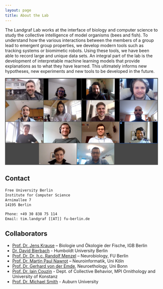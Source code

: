 ```yaml
---
layout: page
title: About the Lab
---
```

The Landgraf Lab works at the interface of biology and computer science to study the collective intelligence of model organisms (bees and fish). To understand how the various interactions between the members of a group lead to emergent group properties, we develop modern tools such as tracking systems or biomimetic robots. Using these tools, we have been able to record large and unique data sets. An integral part of the lab is the development of interpretable machine learning models that provide explanations as to what they have learned. This ultimately informs new hypotheses, new experiments and new tools to be developed in the future. 

<img src="./assets/images/lab_photo.png"/>


## Contact

```
Free University Berlin 
Institute for Computer Science 
Arnimallee 7 
14195 Berlin 
```

```
Phone: +49 30 838 75 114 
Email: tim.landgraf [[AT]] fu-berlin.de 
```
##  Collaborators

* [Prof. Dr. Jens Krause](https://www.igb-berlin.de/en/profile/jens-krause) – Biologie und Ökologie der Fische, IGB Berlin
* [Dr. David Bierbach](http://www.davidbierbach.com/) - Humboldt University Berlin
* [Prof. Dr. Dr. h.c. Randolf Menzel](https://www.bcp.fu-berlin.de/en/biologie/arbeitsgruppen/neurobiologie/ag_menzel/index.html) – Neurobiology, FU Berlin
* [Prof. Dr. Martin Paul Nawrot](https://neuroscience.uni-koeln.de/neuroforum/ag-nawrot) – Neuroinformatik, Uni Köln
* [Prof. Dr. Gerhard von der Emde](https://www.zoologie.uni-bonn.de/abteilungen/neuroethologie-sensorische-oekologie-prof.-g.-von-der-emde), Neuroethology, Uni Bonn
* [Prof. Dr. Iain Couzin](https://collectivebehaviour.com/people/couzin-iain/) - Dept. of Collective Behavior, MPI Ornithology and University of Konstanz
* [Prof. Dr. Michael Smith](https://smithbeelab.com/pages/people/) - Auburn University


